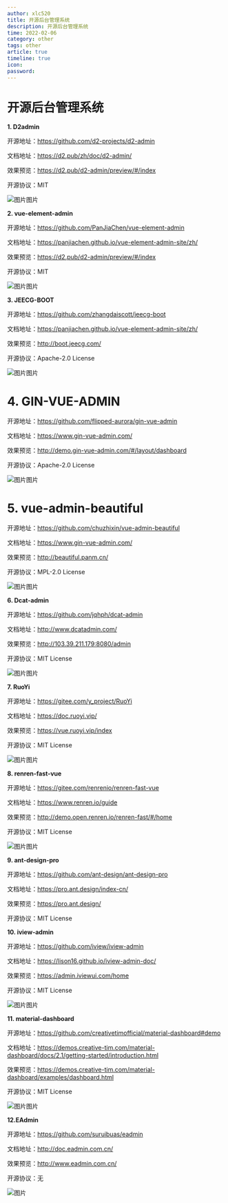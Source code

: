 ```yaml
---
author: xlc520
title: 开源后台管理系统
description: 开源后台管理系统
time: 2022-02-06
category: other
tags: other
article: true
timeline: true
icon: 
password: 
---
```

# 开源后台管理系统

**1. D2admin**

开源地址：https://github.com/d2-projects/d2-admin

文档地址：https://d2.pub/zh/doc/d2-admin/

效果预览：https://d2.pub/d2-admin/preview/#/index

开源协议：MIT

![图片](https://cdn.jsdelivr.net/gh/xlc520/MyImage/MdImg/640-164346319611813.webp)图片

**2. vue-element-admin**

开源地址：https://github.com/PanJiaChen/vue-element-admin

文档地址：https://panjiachen.github.io/vue-element-admin-site/zh/

效果预览：https://d2.pub/d2-admin/preview/#/index

开源协议：MIT

![图片](https://cdn.jsdelivr.net/gh/xlc520/MyImage/MdImg/640-164346319611814.webp)图片

**3. JEECG-BOOT**

开源地址：https://github.com/zhangdaiscott/jeecg-boot

文档地址：https://panjiachen.github.io/vue-element-admin-site/zh/

效果预览：http://boot.jeecg.com/

开源协议：Apache-2.0 License

![图片](https://cdn.jsdelivr.net/gh/xlc520/MyImage/MdImg/640-164346319611815.webp)图片

# **4. GIN-VUE-ADMIN**

开源地址：https://github.com/flipped-aurora/gin-vue-admin

文档地址：https://www.gin-vue-admin.com/

效果预览：http://demo.gin-vue-admin.com/#/layout/dashboard

开源协议：Apache-2.0 License

![图片](https://cdn.jsdelivr.net/gh/xlc520/MyImage/MdImg/640-164346319611816.webp)图片

# **5. vue-admin-beautiful**

开源地址：https://github.com/chuzhixin/vue-admin-beautiful

文档地址：https://www.gin-vue-admin.com/

效果预览：http://beautiful.panm.cn/

开源协议：MPL-2.0 License

![图片](https://cdn.jsdelivr.net/gh/xlc520/MyImage/MdImg/640-164346319611817.webp)图片

**6. Dcat-admin**

开源地址：https://github.com/jqhph/dcat-admin

文档地址：http://www.dcatadmin.com/

效果预览：http://103.39.211.179:8080/admin

开源协议：MIT License

![图片](https://cdn.jsdelivr.net/gh/xlc520/MyImage/MdImg/640-164346319611918.webp)图片

**7. RuoYi**

开源地址：https://gitee.com/y_project/RuoYi

文档地址：https://doc.ruoyi.vip/

效果预览：https://vue.ruoyi.vip/index

开源协议：MIT License

![图片](https://cdn.jsdelivr.net/gh/xlc520/MyImage/MdImg/640-164346319611919.webp)图片

**8. renren-fast-vue**

开源地址：https://gitee.com/renrenio/renren-fast-vue

文档地址：https://www.renren.io/guide

效果预览：http://demo.open.renren.io/renren-fast/#/home

开源协议：MIT License

![图片](https://cdn.jsdelivr.net/gh/xlc520/MyImage/MdImg/640-164346319611920.webp)图片

**9. ant-design-pro**

开源地址：https://github.com/ant-design/ant-design-pro

文档地址：https://pro.ant.design/index-cn/

效果预览：https://pro.ant.design/

开源协议：MIT License

**10. iview-admin**

开源地址：https://github.com/iview/iview-admin

文档地址：https://lison16.github.io/iview-admin-doc/

效果预览：https://admin.iviewui.com/home

开源协议：MIT License

![图片](https://cdn.jsdelivr.net/gh/xlc520/MyImage/MdImg/640-164346319611921.webp)图片

**11. material-dashboard**

开源地址：https://github.com/creativetimofficial/material-dashboard#demo

文档地址：https://demos.creative-tim.com/material-dashboard/docs/2.1/getting-started/introduction.html

效果预览：https://demos.creative-tim.com/material-dashboard/examples/dashboard.html

开源协议：MIT License

![图片](https://cdn.jsdelivr.net/gh/xlc520/MyImage/MdImg/640-164346319611922.webp)图片

**12.EAdmin**

开源地址：https://github.com/suruibuas/eadmin

文档地址：http://doc.eadmin.com.cn/

效果预览：http://www.eadmin.com.cn/

开源协议：无

![图片](https://cdn.jsdelivr.net/gh/xlc520/MyImage/MdImg/640-164346319611923.jpg)